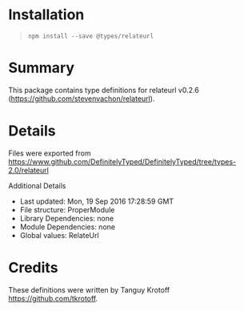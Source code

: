 # Installation
> `npm install --save @types/relateurl`

# Summary
This package contains type definitions for relateurl v0.2.6 (https://github.com/stevenvachon/relateurl).

# Details
Files were exported from https://www.github.com/DefinitelyTyped/DefinitelyTyped/tree/types-2.0/relateurl

Additional Details
 * Last updated: Mon, 19 Sep 2016 17:28:59 GMT
 * File structure: ProperModule
 * Library Dependencies: none
 * Module Dependencies: none
 * Global values: RelateUrl

# Credits
These definitions were written by Tanguy Krotoff <https://github.com/tkrotoff>.
